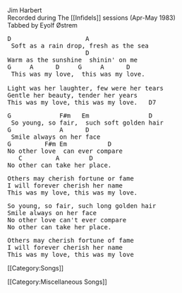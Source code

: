 Jim Harbert<br>
Recorded during The [[Infidels]] sessions (Apr-May 1983)<br>
Tabbed by Eyolf Østrem

<pre class="verse">
D                    A
 Soft as a rain drop, fresh as the sea
                     D
Warm as the sunshine  shinin' on me
G     A      D     G     A      D
 This was my love,  this was my love.

Light was her laughter, few were her tears
Gentle her beauty, tender her years
This was my love, this was my love.   D7
</pre>

<pre class="refrain">
G             F#m   Em                D
 So young, so fair,  such soft golden hair
G             A      D
 Smile always on her face
G         F#m Em           D
No other love  can ever compare
   C         A        D
No other can take her place.
</pre>

<pre class="verse">
Others may cherish fortune or fame
I will forever cherish her name
This was my love, this was my love.
</pre>

<pre class="refrain">
So young, so fair, such long golden hair
Smile always on her face
No other love can't ever compare
No other can take her place.
</pre>

<pre class="verse">
Others may cherish fortune of fame
I will forever cherish her name
This was my love, this was my love
</pre>

[[Category:Songs]]

[[Category:Miscellaneous Songs]]